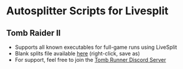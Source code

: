# Autosplitter Scripts for Livesplit
## Tomb Raider II
 - Supports all known executables for full-game runs using LiveSplit
 - Blank splits file available [here](https://raw.githubusercontent.com/FluxMonkii/Autosplitters/master/Splits/TombRaiderII-splits.lss) (right-click, save as)
 - For support, feel free to join the [Tomb Runner Discord Server](https://discord.gg/UPawKth)
